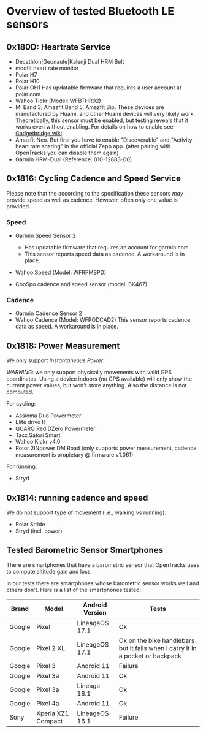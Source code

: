 # Overview of tested Bluetooth LE sensors

## 0x180D: Heartrate Service

* Decathlon|Geonaute|Kalenji Dual HRM Belt
* moofit heart rate monitor
* Polar H7
* Polar H10
* Polar OH1
  Has updatable firmware that requires a user account at polar.com
* Wahoo Tickr (Model: WFBTHR02)
* Mi Band 3, Amazfit Band 5, Amazfit Bip. These devices are manufactured by Huami, and other Huami devices will very likely work. Theoretically, this sensor must be enabled, but testing reveals that it works even without enabling. For details on how to enable see [Gadgetbridge wiki](https://codeberg.org/Freeyourgadget/Gadgetbridge/wiki/Huami-Heartrate-measurement#bluetooth-heart-rate-sensor)
* Amazfit Neo. But first you have to enable "Discoverable" and "Activity heart rate sharing" in the official Zepp app. (after pairing with OpenTracks you can disable them again)
* Garmin HRM-Dual (Reference: 010-12883-00)

## 0x1816: Cycling Cadence and Speed Service

Please note that the according to the specification these sensors _may_ provide speed as well as cadence.
However, often only one value is provided.

### Speed

* Garmin Speed Sensor 2
  * Has updatable firmware that requires an account for garmin.com
  * This sensor reports speed data as cadence.
    A workaround is in place.

* Wahoo Speed (Model: WFRPMSPD)

* CooSpo cadence and speed sensor (model: BK467)

### Cadence

* Garmin Cadence Sensor 2
* Wahoo Cadence (Model: WFPODCAD2)
  This sensor reports cadence data as speed.
  A workaround is in place.

## 0x1818: Power Measurement

We only support _Instantaneous Power_.

_WARNING_: we only support physically movements with valid GPS coordinates.
Using a device indoors (no GPS available) will only show the current power values, but won't store anything.
Also the distance is not computed.

For cycling:
* Assioma Duo Powermeter
* Elite drivo II
* QUARQ Red DZero Powermeter
* Tacx Satori Smart
* Wahoo Kickr v4.0
* Rotor 2INpower DM Road (only supports power measurement, cadence measurement is propietary @ firmware v1.061)

For running:
* Stryd

## 0x1814: running cadence and speed

We do not support type of movement (i.e., walking vs running).

* Polar Stride
* Stryd (incl. power)

## Tested Barometric Sensor Smartphones

There are smartphones that have a barometric sensor that OpenTracks uses to compute altitude gain and loss.

In our tests there are smartphones whose barometric sensor works well and others don't. Here is a list of the smartphones tested:

|Brand|Model|Android Version|Tests|
|-----|-----|---------------|-----------|
|Google|Pixel|LineageOS 17.1|Ok|
|Google|Pixel 2 XL|LineageOS 17.1|Ok on the bike handlebars but it fails when I carry it in a pocket or backpack|
|Google|Pixel 3|Android 11|Failure|
|Google|Pixel 3a|Android 11|Ok|
|Google|Pixel 3a|Lineage 18.1|Ok|
|Google|Pixel 4a|Android 11|Ok|
|Sony|Xperia XZ1 Compact|LineageOS 16.1|Failure|
